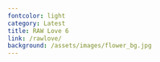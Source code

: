 ```yaml
---
fontcolor: light
category: Latest
title: RAW Love 6
link: /rawlove/
background: /assets/images/flower_bg.jpg
---
```

